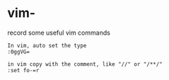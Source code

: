 # vim-
record some useful vim commands<br>

```
In vim, auto set the type 
:0ggVG=
```

```
in vim copy with the comment, like "//" or "/**/"
:set fo-=r
```

